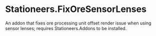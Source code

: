 # Stationeers.FixOreSensorLenses
An addon that fixes ore processing unit offset render issue when using sensor lenses; requires Stationeers.Addons to be installed.
